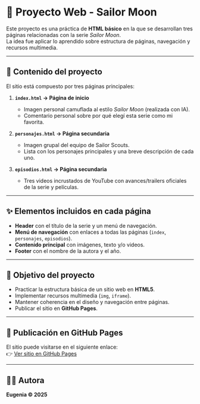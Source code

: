 # 🌙 Proyecto Web - Sailor Moon

Este proyecto es una práctica de **HTML básico** en la que se desarrollan tres páginas relacionadas con la serie *Sailor Moon*.  
La idea fue aplicar lo aprendido sobre estructura de páginas, navegación y recursos multimedia.

---

## 📂 Contenido del proyecto

El sitio está compuesto por tres páginas principales:

1. **`index.html` → Página de inicio**
   - Imagen personal camuflada al estilo *Sailor Moon* (realizada con IA).
   - Comentario personal sobre por qué elegí esta serie como mi favorita.

2. **`personajes.html` → Página secundaria**
   - Imagen grupal del equipo de Sailor Scouts.
   - Lista con los personajes principales y una breve descripción de cada uno.

3. **`episodios.html` → Página secundaria**
   - Tres videos incrustados de YouTube con avances/trailers oficiales de la serie y películas.

---

## ✨ Elementos incluidos en cada página

- **Header** con el título de la serie y un menú de navegación.
- **Menú de navegación** con enlaces a todas las páginas (`index`, `personajes`, `episodios`).
- **Contenido principal** con imágenes, texto y/o videos.
- **Footer** con el nombre de la autora y el año.

---

## 🎯 Objetivo del proyecto

- Practicar la estructura básica de un sitio web en **HTML5**.
- Implementar recursos multimedia (`img`, `iframe`).
- Mantener coherencia en el diseño y navegación entre páginas.
- Publicar el sitio en **GitHub Pages**.

---

## 🚀 Publicación en GitHub Pages

El sitio puede visitarse en el siguiente enlace:  
👉 [Ver sitio en GitHub Pages](https://TU_USUARIO.github.io/sailor-moon-web/)

---

## 👩‍💻 Autora

**Eugenia © 2025**  

